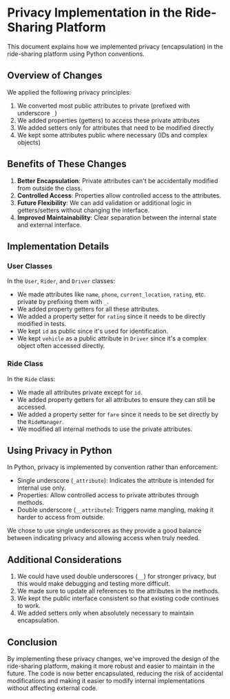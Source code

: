 # Privacy Implementation in the Ride-Sharing Platform

This document explains how we implemented privacy (encapsulation) in the ride-sharing platform using Python conventions.

## Overview of Changes

We applied the following privacy principles:

1. We converted most public attributes to private (prefixed with underscore `_`)
2. We added properties (getters) to access these private attributes
3. We added setters only for attributes that need to be modified directly
4. We kept some attributes public where necessary (IDs and complex objects)

## Benefits of These Changes

1. **Better Encapsulation**: Private attributes can't be accidentally modified from outside the class.
2. **Controlled Access**: Properties allow controlled access to the attributes.
3. **Future Flexibility**: We can add validation or additional logic in getters/setters without changing the interface.
4. **Improved Maintainability**: Clear separation between the internal state and external interface.

## Implementation Details

### User Classes

In the `User`, `Rider`, and `Driver` classes:

- We made attributes like `name`, `phone`, `current_location`, `rating`, etc. private by prefixing them with `_`.
- We added property getters for all these attributes.
- We added a property setter for `rating` since it needs to be directly modified in tests.
- We kept `id` as public since it's used for identification.
- We kept `vehicle` as a public attribute in `Driver` since it's a complex object often accessed directly.

### Ride Class

In the `Ride` class:

- We made all attributes private except for `id`.
- We added property getters for all attributes to ensure they can still be accessed.
- We added a property setter for `fare` since it needs to be set directly by the `RideManager`.
- We modified all internal methods to use the private attributes.

## Using Privacy in Python

In Python, privacy is implemented by convention rather than enforcement:

- Single underscore (`_attribute`): Indicates the attribute is intended for internal use only.
- Properties: Allow controlled access to private attributes through methods.
- Double underscore (`__attribute`): Triggers name mangling, making it harder to access from outside.

We chose to use single underscores as they provide a good balance between indicating privacy and allowing access when truly needed.

## Additional Considerations

1. We could have used double underscores (`__`) for stronger privacy, but this would make debugging and testing more difficult.
2. We made sure to update all references to the attributes in the methods.
3. We kept the public interface consistent so that existing code continues to work.
4. We added setters only when absolutely necessary to maintain encapsulation.

## Conclusion

By implementing these privacy changes, we've improved the design of the ride-sharing platform, making it more robust and easier to maintain in the future. The code is now better encapsulated, reducing the risk of accidental modifications and making it easier to modify internal implementations without affecting external code.
